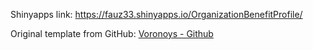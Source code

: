 Shinyapps link: https://fauz33.shinyapps.io/OrganizationBenefitProfile/

Original template from GitHub: [Voronoys - Github](https://github.com/voronoys/voronoys_sc)
